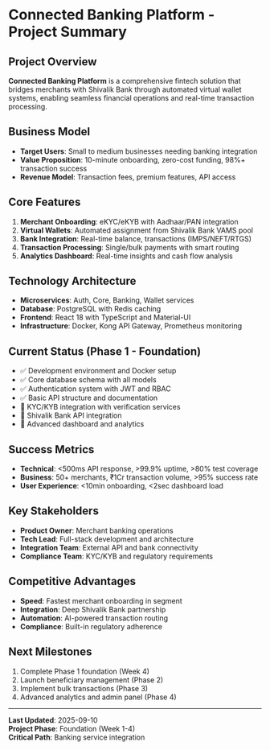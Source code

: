 # Connected Banking Platform - Project Summary

## Project Overview
**Connected Banking Platform** is a comprehensive fintech solution that bridges merchants with Shivalik Bank through automated virtual wallet systems, enabling seamless financial operations and real-time transaction processing.

## Business Model
- **Target Users**: Small to medium businesses needing banking integration
- **Value Proposition**: 10-minute onboarding, zero-cost funding, 98%+ transaction success
- **Revenue Model**: Transaction fees, premium features, API access

## Core Features
1. **Merchant Onboarding**: eKYC/eKYB with Aadhaar/PAN integration
2. **Virtual Wallets**: Automated assignment from Shivalik Bank VAMS pool
3. **Bank Integration**: Real-time balance, transactions (IMPS/NEFT/RTGS)
4. **Transaction Processing**: Single/bulk payments with smart routing
5. **Analytics Dashboard**: Real-time insights and cash flow analysis

## Technology Architecture
- **Microservices**: Auth, Core, Banking, Wallet services
- **Database**: PostgreSQL with Redis caching
- **Frontend**: React 18 with TypeScript and Material-UI
- **Infrastructure**: Docker, Kong API Gateway, Prometheus monitoring

## Current Status (Phase 1 - Foundation)
- ✅ Development environment and Docker setup
- ✅ Core database schema with all models
- ✅ Authentication system with JWT and RBAC
- ✅ Basic API structure and documentation
- 🔄 KYC/KYB integration with verification services
- 🔄 Shivalik Bank API integration
- 📅 Advanced dashboard and analytics

## Success Metrics
- **Technical**: <500ms API response, >99.9% uptime, >80% test coverage
- **Business**: 50+ merchants, ₹1Cr transaction volume, >95% success rate
- **User Experience**: <10min onboarding, <2sec dashboard load

## Key Stakeholders
- **Product Owner**: Merchant banking operations
- **Tech Lead**: Full-stack development and architecture
- **Integration Team**: External API and bank connectivity
- **Compliance Team**: KYC/KYB and regulatory requirements

## Competitive Advantages
- **Speed**: Fastest merchant onboarding in segment
- **Integration**: Deep Shivalik Bank partnership
- **Automation**: AI-powered transaction routing
- **Compliance**: Built-in regulatory adherence

## Next Milestones
1. Complete Phase 1 foundation (Week 4)
2. Launch beneficiary management (Phase 2)
3. Implement bulk transactions (Phase 3)
4. Advanced analytics and admin panel (Phase 4)

---
**Last Updated**: 2025-09-10  
**Project Phase**: Foundation (Week 1-4)  
**Critical Path**: Banking service integration